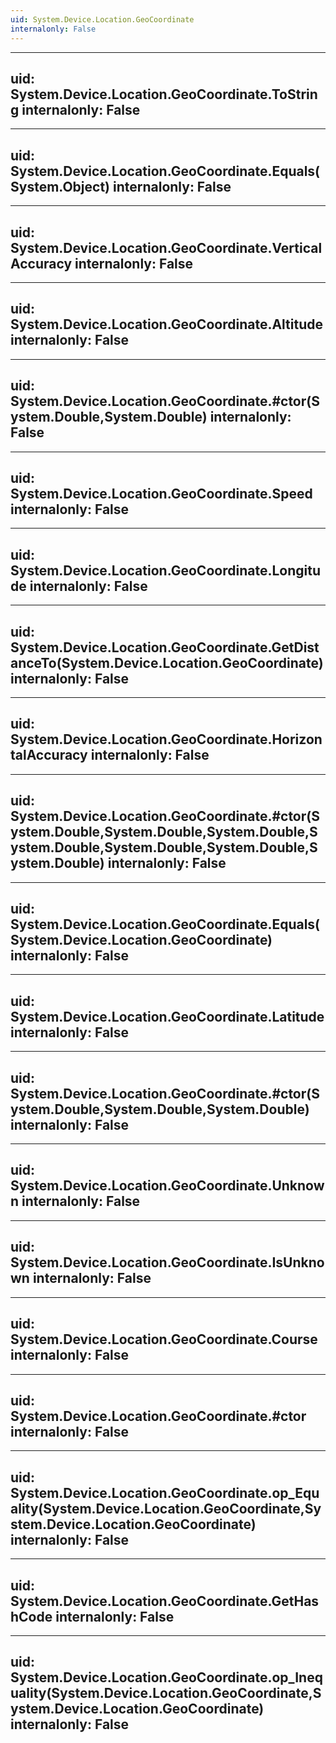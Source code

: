 ```yaml
---
uid: System.Device.Location.GeoCoordinate
internalonly: False
---
```


---
uid: System.Device.Location.GeoCoordinate.ToString
internalonly: False
---

---
uid: System.Device.Location.GeoCoordinate.Equals(System.Object)
internalonly: False
---

---
uid: System.Device.Location.GeoCoordinate.VerticalAccuracy
internalonly: False
---

---
uid: System.Device.Location.GeoCoordinate.Altitude
internalonly: False
---

---
uid: System.Device.Location.GeoCoordinate.#ctor(System.Double,System.Double)
internalonly: False
---

---
uid: System.Device.Location.GeoCoordinate.Speed
internalonly: False
---

---
uid: System.Device.Location.GeoCoordinate.Longitude
internalonly: False
---

---
uid: System.Device.Location.GeoCoordinate.GetDistanceTo(System.Device.Location.GeoCoordinate)
internalonly: False
---

---
uid: System.Device.Location.GeoCoordinate.HorizontalAccuracy
internalonly: False
---

---
uid: System.Device.Location.GeoCoordinate.#ctor(System.Double,System.Double,System.Double,System.Double,System.Double,System.Double,System.Double)
internalonly: False
---

---
uid: System.Device.Location.GeoCoordinate.Equals(System.Device.Location.GeoCoordinate)
internalonly: False
---

---
uid: System.Device.Location.GeoCoordinate.Latitude
internalonly: False
---

---
uid: System.Device.Location.GeoCoordinate.#ctor(System.Double,System.Double,System.Double)
internalonly: False
---

---
uid: System.Device.Location.GeoCoordinate.Unknown
internalonly: False
---

---
uid: System.Device.Location.GeoCoordinate.IsUnknown
internalonly: False
---

---
uid: System.Device.Location.GeoCoordinate.Course
internalonly: False
---

---
uid: System.Device.Location.GeoCoordinate.#ctor
internalonly: False
---

---
uid: System.Device.Location.GeoCoordinate.op_Equality(System.Device.Location.GeoCoordinate,System.Device.Location.GeoCoordinate)
internalonly: False
---

---
uid: System.Device.Location.GeoCoordinate.GetHashCode
internalonly: False
---

---
uid: System.Device.Location.GeoCoordinate.op_Inequality(System.Device.Location.GeoCoordinate,System.Device.Location.GeoCoordinate)
internalonly: False
---
